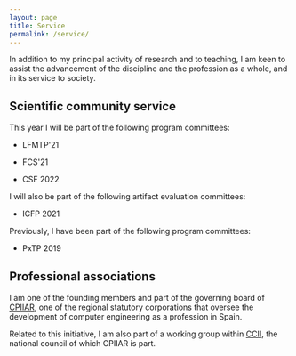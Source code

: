 ```yaml
---
layout: page
title: Service
permalink: /service/
---
```


In addition to my principal activity of research and to teaching, I am keen to
assist the advancement of the discipline and the profession as a whole, and in
its service to society.

## Scientific community service

This year I will be part of the following program committees:

* LFMTP'21

* FCS'21

* CSF 2022

I will also be part of the following artifact evaluation committees:

* ICFP 2021

Previously, I have been part of the following program committees:

* PxTP 2019

## Professional associations

I am one of the founding members and part of the governing board of
[CPIIAR](https://cpiiaragon.es/), one of the regional statutory corporations
that oversee the development of computer engineering as a profession in Spain.

Related to this initiative, I am also part of a working group within
[CCII](https://ccii.es/), the national council of which CPIIAR is part.
